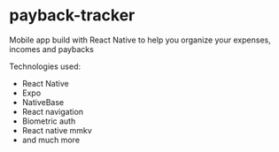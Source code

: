 # payback-tracker
Mobile app build with React Native to help you organize your expenses, incomes and paybacks

Technologies used:
 * React Native
 * Expo
 * NativeBase
 * React navigation
 * Biometric auth
 * React native mmkv
 * and much more
